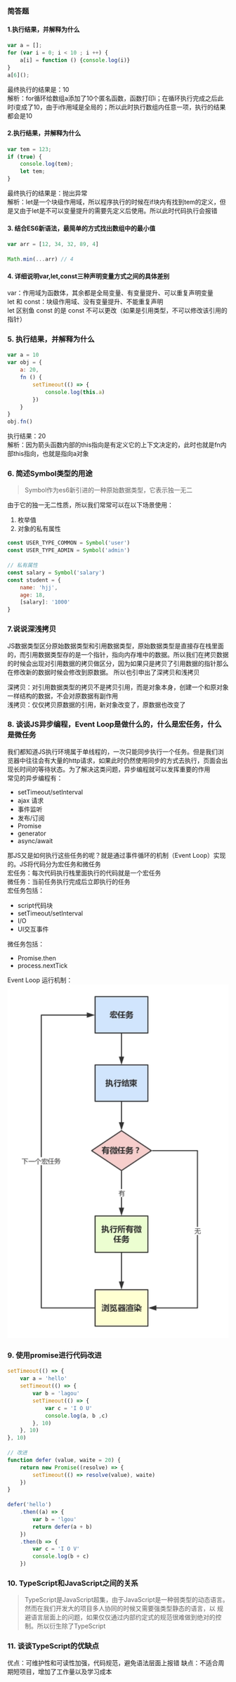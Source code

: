 ### 简答题
#### 1.执行结果，并解释为什么
```js
var a = [];
for (var i = 0; i < 10 ; i ++) {
    a[i] = function () {console.log(i)}
}
a[6]();
```
最终执行的结果是：10  
解析：for循环给数组a添加了10个匿名函数，函数打印i；在循环执行完成之后此时i变成了10，由于i作用域是全局的；所以此时执行数组内任意一项，执行的结果都会是10

#### 2.执行结果，并解释为什么
```js
var tem = 123;
if (true) {
    console.log(tem);
    let tem;
}
```
最终执行的结果是：抛出异常  
解析：let是一个块级作用域，所以程序执行的时候在if块内有找到tem的定义，但是又由于let是不可以变量提升的需要先定义后使用。所以此时代码执行会报错

#### 3. 结合ES6新语法，最简单的方式找出数组中的最小值
```js
var arr = [12, 34, 32, 89, 4]

Math.min(...arr) // 4
```

#### 4. 详细说明var,let,const三种声明变量方式之间的具体差别
var：作用域为函数体，其余都是全局变量、有变量提升、可以重复声明变量  
let 和 const：块级作用域、没有变量提升、不能重复声明  
let 区别鱼 const 的是 const 不可以更改（如果是引用类型，不可以修改该引用的指针）

### 5. 执行结果，并解释为什么
```js
var a = 10
var obj = {
    a: 20,
    fn () {
        setTimeout(() => {
            console.log(this.a)
        })
    }
}
obj.fn()
```
执行结果：20  
解析：因为箭头函数内部的this指向是有定义它的上下文决定的，此时也就是fn内部this指向，也就是指向a对象

### 6. 简述Symbol类型的用途
> Symbol作为es6新引进的一种原始数据类型，它表示独一无二  

由于它的独一无二性质，所以我们常常可以在以下场景使用：
1. 枚举值
2. 对象的私有属性
```js
const USER_TYPE_COMMON = Symbol('user')
const USER_TYPE_ADMIN = Symbol('admin')

// 私有属性
const salary = Symbol('salary')
const student = {
    name: 'hjj',
    age: 18,
    [salary]: '1000'
}
```

### 7.说说深浅拷贝
JS数据类型区分原始数据类型和引用数据类型，原始数据类型是直接存在栈里面的，而引用数据类型存的是一个指针，指向内存堆中的数据。所以我们在拷贝数据的时候会出现对引用数据的拷贝做区分，因为如果只是拷贝了引用数据的指针那么在修改新的数据时候会修改到原数据。
所以也引申出了深拷贝和浅拷贝  

深拷贝：对引用数据类型的拷贝不是拷贝引用，而是对象本身，创建一个和原对象一样结构的数据，不会对原数据有副作用  
浅拷贝：仅仅拷贝原数据的引用，新对象改变了，原数据也改变了

### 8. 谈谈JS异步编程，Event Loop是做什么的，什么是宏任务，什么是微任务
我们都知道JS执行环境属于单线程的，一次只能同步执行一个任务。但是我们浏览器中往往会有大量的http请求，如果此时仍然使用同步的方式去执行，页面会出现长时间的等待状态。为了解决这类问题，异步编程就可以发挥重要的作用  
常见的异步编程有：
* setTimeout/setInterval  
* ajax 请求
* 事件监听
* 发布/订阅
* Promise
* generator
* async/await

那JS又是如何执行这些任务的呢？就是通过事件循环的机制（Event Loop）实现的。JS将代码分为宏任务和微任务  
宏任务：每次代码执行栈里面执行的代码就是一个宏任务  
微任务：当前任务执行完成后立即执行的任务  
宏任务包括：
* script代码块
* setTimeout/setInterval
* I/O
* UI交互事件  

微任务包括：
* Promise.then
* process.nextTick

Event Loop 运行机制：
![avatar](/img/event_loop.png)

### 9. 使用promise进行代码改进
```js
setTimeout(() => {
    var a = 'hello'
    setTimeout(() => {
        var b = 'lagou'
        setTimeout(() => {
            var c = 'I O U'
            console.log(a, b ,c)
        }, 10)
    }, 10)
}, 10)

// 改进
function defer (value, waite = 20) {
	return new Promise((resolve) => {
		setTimeout(() => resolve(value), waite)
	})
}

defer('hello')
	.then((a) => {
		var b = 'lgou'
		return defer(a + b)
	})
	.then(b => {
		var c = 'I O V'
		console.log(b + c)
	})
```

### 10. TypeScript和JavaScript之间的关系
> TypeScript是JavaScript超集，由于JavaScript是一种弱类型的动态语言。然而在我们开发大的项目多人协同的时候又需要强类型静态的语言，以
规避语言层面上的问题，如果仅仅通过内部约定式的规范很难做到绝对的控制。所以衍生除了TypeScript


### 11. 谈谈TypeScript的优缺点
优点：可维护性和可读性加强，代码规范，避免语法层面上报错
缺点：不适合周期短项目，增加了工作量以及学习成本
